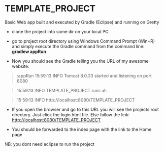 # TEMPLATE_PROJECT
Basic Web app built and executed by Gradle (Eclipse) and running on Gretty

* clone the project into some dir on your local PC
* go to project root directory using Windows Command Prompt (Win+R) and simply execute the Gradle command from the command line:
<b>gradlew appRun</b>

* Now you should see the Gradle telling you the URL of my awesome website:
> :appRun
> 15:59:13 INFO  Tomcat 8.0.33 started and listening on port 8080

> 15:59:13 INFO  TEMPLATE_PROJECT runs at:

> 15:59:13 INFO    http://localhost:8080/TEMPLATE_PROJECT

* If you open the browser and go to this URL you will see the projects root directory. Just click the login.html file. Else follow the link: <a href>http://localhost:8080/TEMPLATE_PROJECT</a>

* You should be forwarded to the index page with the link to the Home page

NB: you dont need eclipse to run the project
